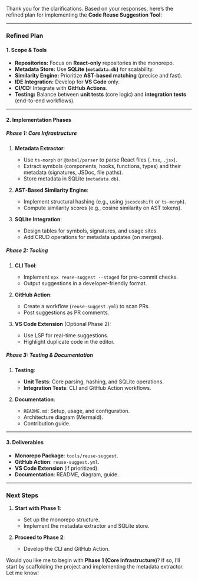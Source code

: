 Thank you for the clarifications. Based on your responses, here’s the refined plan for implementing the **Code Reuse Suggestion Tool**:

---

### **Refined Plan**
#### **1. Scope & Tools**
- **Repositories:** Focus on **React-only** repositories in the monorepo.
- **Metadata Store:** Use **SQLite (`metadata.db`)** for scalability.
- **Similarity Engine:** Prioritize **AST-based matching** (precise and fast).
- **IDE Integration:** Develop for **VS Code** only.
- **CI/CD:** Integrate with **GitHub Actions**.
- **Testing:** Balance between **unit tests** (core logic) and **integration tests** (end-to-end workflows).

---

#### **2. Implementation Phases**
##### **Phase 1: Core Infrastructure**
1. **Metadata Extractor**:
   - Use `ts-morph` or `@babel/parser` to parse React files (`.tsx`, `.jsx`).
   - Extract symbols (components, hooks, functions, types) and their metadata (signatures, JSDoc, file paths).
   - Store metadata in SQLite (`metadata.db`).

2. **AST-Based Similarity Engine**:
   - Implement structural hashing (e.g., using `jscodeshift` or `ts-morph`).
   - Compute similarity scores (e.g., cosine similarity on AST tokens).

3. **SQLite Integration**:
   - Design tables for symbols, signatures, and usage sites.
   - Add CRUD operations for metadata updates (on merges).

##### **Phase 2: Tooling**
1. **CLI Tool**:
   - Implement `npx reuse-suggest --staged` for pre-commit checks.
   - Output suggestions in a developer-friendly format.

2. **GitHub Action**:
   - Create a workflow (`reuse-suggest.yml`) to scan PRs.
   - Post suggestions as PR comments.

3. **VS Code Extension** (Optional Phase 2):
   - Use LSP for real-time suggestions.
   - Highlight duplicate code in the editor.

##### **Phase 3: Testing & Documentation**
1. **Testing**:
   - **Unit Tests**: Core parsing, hashing, and SQLite operations.
   - **Integration Tests**: CLI and GitHub Action workflows.

2. **Documentation**:
   - `README.md`: Setup, usage, and configuration.
   - Architecture diagram (Mermaid).
   - Contribution guide.

---

#### **3. Deliverables**
- **Monorepo Package**: `tools/reuse-suggest`.
- **GitHub Action**: `reuse-suggest.yml`.
- **VS Code Extension** (if prioritized).
- **Documentation**: README, diagram, guide.

---

### **Next Steps**
1. **Start with Phase 1**:
   - Set up the monorepo structure.
   - Implement the metadata extractor and SQLite store.

2. **Proceed to Phase 2**:
   - Develop the CLI and GitHub Action.

Would you like me to begin with **Phase 1 (Core Infrastructure)**? If so, I’ll start by scaffolding the project and implementing the metadata extractor. Let me know!